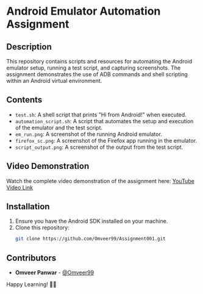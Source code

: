 # Android Emulator Automation Assignment

## Description
This repository contains scripts and resources for automating the Android emulator setup, running a test script, and capturing screenshots. The assignment demonstrates the use of ADB commands and shell scripting within an Android virtual environment.

## Contents
- `test.sh`: A shell script that prints "Hi from Android!" when executed.
- `automation_script.sh`: A script that automates the setup and execution of the emulator and the test script.
- `em_run.png`: A screenshot of the running Android emulator.
- `firefox_sc.png`: A screenshot of the Firefox app running in the emulator.
- `script_output.png`: A screenshot of the output from the test script.

## Video Demonstration
Watch the complete video demonstration of the assignment here: [YouTube Video Link](YOUR_YOUTUBE_LINK_HERE)

## Installation
1. Ensure you have the Android SDK installed on your machine.
2. Clone this repository:
   ```bash
   git clone https://github.com/Omveer99/Assignment001.git


## Contributors
- **Omveer Panwar** - [@Omveer99](https://github.com/Omveer99)


Happy Learning! 🍪🎉
